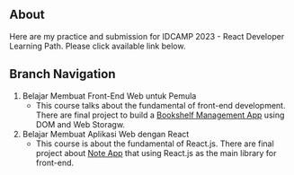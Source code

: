 ## About
Here are my practice and submission for IDCAMP 2023 - React Developer Learning Path. Please click available link below.

## Branch Navigation
1. Belajar Membuat Front-End Web untuk Pemula
   - This course talks about the fundamental of front-end development.
     There are final project to build a [Bookshelf Management App](https://github.com/alyazakhira/Bookshelf-App) using DOM and Web Storagw.
2. Belajar Membuat Aplikasi Web dengan React
   - This course is about the fundamental of React.js.
     There are final project about [Note App](https://github.com/alyazakhira/Note-App-React-Final) that using React.js as the main library for front-end.

